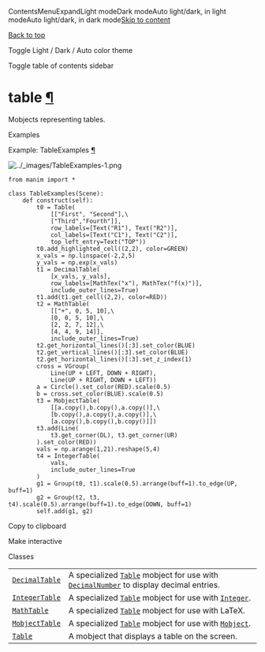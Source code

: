 ContentsMenuExpandLight modeDark modeAuto light/dark, in light modeAuto light/dark, in dark mode[Skip to content](https://docs.manim.community/en/stable/reference/manim.mobject.table.html#furo-main-content)

[Back to top](https://docs.manim.community/en/stable/reference/manim.mobject.table.html#)

Toggle Light / Dark / Auto color theme

Toggle table of contents sidebar

# table [¶](https://docs.manim.community/en/stable/reference/manim.mobject.table.html\#module-manim.mobject.table "Link to this heading")

Mobjects representing tables.

Examples

Example: TableExamples [¶](https://docs.manim.community/en/stable/reference/manim.mobject.table.html#tableexamples)

![../_images/TableExamples-1.png](https://docs.manim.community/en/stable/_images/TableExamples-1.png)

```
from manim import *

class TableExamples(Scene):
    def construct(self):
        t0 = Table(
            [["First", "Second"],\
            ["Third","Fourth"]],
            row_labels=[Text("R1"), Text("R2")],
            col_labels=[Text("C1"), Text("C2")],
            top_left_entry=Text("TOP"))
        t0.add_highlighted_cell((2,2), color=GREEN)
        x_vals = np.linspace(-2,2,5)
        y_vals = np.exp(x_vals)
        t1 = DecimalTable(
            [x_vals, y_vals],
            row_labels=[MathTex("x"), MathTex("f(x)")],
            include_outer_lines=True)
        t1.add(t1.get_cell((2,2), color=RED))
        t2 = MathTable(
            [["+", 0, 5, 10],\
            [0, 0, 5, 10],\
            [2, 2, 7, 12],\
            [4, 4, 9, 14]],
            include_outer_lines=True)
        t2.get_horizontal_lines()[:3].set_color(BLUE)
        t2.get_vertical_lines()[:3].set_color(BLUE)
        t2.get_horizontal_lines()[:3].set_z_index(1)
        cross = VGroup(
            Line(UP + LEFT, DOWN + RIGHT),
            Line(UP + RIGHT, DOWN + LEFT))
        a = Circle().set_color(RED).scale(0.5)
        b = cross.set_color(BLUE).scale(0.5)
        t3 = MobjectTable(
            [[a.copy(),b.copy(),a.copy()],\
            [b.copy(),a.copy(),a.copy()],\
            [a.copy(),b.copy(),b.copy()]])
        t3.add(Line(
            t3.get_corner(DL), t3.get_corner(UR)
        ).set_color(RED))
        vals = np.arange(1,21).reshape(5,4)
        t4 = IntegerTable(
            vals,
            include_outer_lines=True
        )
        g1 = Group(t0, t1).scale(0.5).arrange(buff=1).to_edge(UP, buff=1)
        g2 = Group(t2, t3, t4).scale(0.5).arrange(buff=1).to_edge(DOWN, buff=1)
        self.add(g1, g2)

```

Copy to clipboard

Make interactive

Classes

|     |     |
| --- | --- |
| [`DecimalTable`](https://docs.manim.community/en/stable/reference/manim.mobject.table.DecimalTable.html#manim.mobject.table.DecimalTable "manim.mobject.table.DecimalTable") | A specialized [`Table`](https://docs.manim.community/en/stable/reference/manim.mobject.table.Table.html#manim.mobject.table.Table "manim.mobject.table.Table") mobject for use with [`DecimalNumber`](https://docs.manim.community/en/stable/reference/manim.mobject.text.numbers.DecimalNumber.html#manim.mobject.text.numbers.DecimalNumber "manim.mobject.text.numbers.DecimalNumber") to display decimal entries. |
| [`IntegerTable`](https://docs.manim.community/en/stable/reference/manim.mobject.table.IntegerTable.html#manim.mobject.table.IntegerTable "manim.mobject.table.IntegerTable") | A specialized [`Table`](https://docs.manim.community/en/stable/reference/manim.mobject.table.Table.html#manim.mobject.table.Table "manim.mobject.table.Table") mobject for use with [`Integer`](https://docs.manim.community/en/stable/reference/manim.mobject.text.numbers.Integer.html#manim.mobject.text.numbers.Integer "manim.mobject.text.numbers.Integer"). |
| [`MathTable`](https://docs.manim.community/en/stable/reference/manim.mobject.table.MathTable.html#manim.mobject.table.MathTable "manim.mobject.table.MathTable") | A specialized [`Table`](https://docs.manim.community/en/stable/reference/manim.mobject.table.Table.html#manim.mobject.table.Table "manim.mobject.table.Table") mobject for use with LaTeX. |
| [`MobjectTable`](https://docs.manim.community/en/stable/reference/manim.mobject.table.MobjectTable.html#manim.mobject.table.MobjectTable "manim.mobject.table.MobjectTable") | A specialized [`Table`](https://docs.manim.community/en/stable/reference/manim.mobject.table.Table.html#manim.mobject.table.Table "manim.mobject.table.Table") mobject for use with [`Mobject`](https://docs.manim.community/en/stable/reference/manim.mobject.mobject.Mobject.html#manim.mobject.mobject.Mobject "manim.mobject.mobject.Mobject"). |
| [`Table`](https://docs.manim.community/en/stable/reference/manim.mobject.table.Table.html#manim.mobject.table.Table "manim.mobject.table.Table") | A mobject that displays a table on the screen. |
